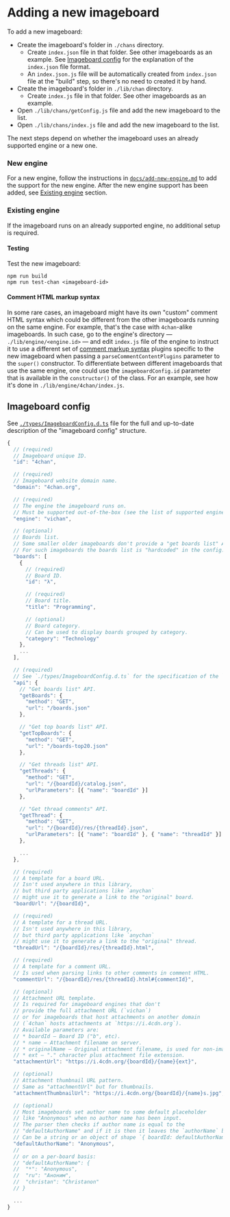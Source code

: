 # Adding a new imageboard

To add a new imageboard:

* Create the imageboard's folder in `./chans` directory.
  * Create `index.json` file in that folder. See other imageboards as an example. See [Imageboard config](#imageboard-config) for the explanation of the `index.json` file format.
  * An `index.json.js` file will be automatically created from `index.json` file at the "build" step, so there's no need to created it by hand.
* Create the imageboard's folder in `./lib/chan` directory.
  * Create `index.js` file in that folder. See other imageboards as an example.
* Open `./lib/chans/getConfig.js` file and add the new imageboard to the list.
* Open `./lib/chans/index.js` file and add the new imageboard to the list.

The next steps depend on whether the imageboard uses an already supported engine or a new one.

### New engine

For a new engine, follow the instructions in [`docs/add-new-engine.md`](https://gitlab.com/catamphetamine/imageboard/-/blob/master/docs/add-new-engine.md) to add the support for the new engine. After the new engine support has been added, see [Existing engine](#existing-section) section.

### Existing engine

If the imageboard runs on an already supported engine, no additional setup is required.

#### Testing

Test the new imageboard:

```
npm run build
npm run test-chan <imageboard-id>
```

#### Comment HTML markup syntax

In some rare cases, an imageboard might have its own "custom" comment HTML syntax which could be different from the other imageboards running on the same engine. For example, that's the case with `4chan`-alike imageboards. In such case, go to the engine's directory — `./lib/engine/<engine.id>` — and edit `index.js` file of the engine to instruct it to use a different set of [comment markup syntax](https://gitlab.com/catamphetamine/imageboard/-/blob/master/docs/add-new-engine.md#comment-markup-syntax) plugins specific to the new imageboard when passing a `parseCommentContentPlugins` parameter to the `super()` constructor. To differentiate between different imageboards that use the same engine, one could use the `imageboardConfig.id` parameter that is available in the `constructor()` of the class. For an example, see how it's done in `./lib/engine/4chan/index.js`.

## Imageboard config

See [`./types/ImageboardConfig.d.ts`](https://gitlab.com/catamphetamine/imageboard/-/blob/master/types/ImageboardConfig.d.ts) file for the full and up-to-date description of the "imageboard config" structure.

```js
{
  // (required)
  // Imageboard unique ID.
  "id": "4chan",

  // (required)
  // Imageboard website domain name.
  "domain": "4chan.org",

  // (required)
  // The engine the imageboard runs on.
  // Must be supported out-of-the-box (see the list of supported engines).
  "engine": "vichan",

  // (optional)
  // Boards list.
  // Some smaller older imageboards don't provide a "get boards list" API.
  // For such imageboards the boards list is "hardcoded" in the config.
  "boards": [
    {
      // (required)
      // Board ID.
      "id": "λ",

      // (required)
      // Board title.
      "title": "Programming",

      // (optional)
      // Board category.
      // Can be used to display boards grouped by category.
      "category": "Technology"
    },
    ...
  ],

  // (required)
  // See `./types/ImageboardConfig.d.ts` for the specification of the `api` configuration.
  "api": {
    // "Get boards list" API.
    "getBoards": {
      "method": "GET",
      "url": "/boards.json"
    },

    // "Get top boards list" API.
    "getTopBoards": {
      "method": "GET",
      "url": "/boards-top20.json"
    },

    // "Get threads list" API.
    "getThreads": {
      "method": "GET",
      "url": "/{boardId}/catalog.json",
      "urlParameters": [{ "name": "boardId" }]
    },

    // "Get thread comments" API.
    "getThread": {
      "method": "GET",
      "url": "/{boardId}/res/{threadId}.json",
      "urlParameters": [{ "name": "boardId" }, { "name": "threadId" }]
    },

    ...
  },

  // (required)
  // A template for a board URL.
  // Isn't used anywhere in this library,
  // but third party applications like `anychan`
  // might use it to generate a link to the "original" board.
  "boardUrl": "/{boardId}",

  // (required)
  // A template for a thread URL.
  // Isn't used anywhere in this library,
  // but third party applications like `anychan`
  // might use it to generate a link to the "original" thread.
  "threadUrl": "/{boardId}/res/{threadId}.html",

  // (required)
  // A template for a comment URL.
  // Is used when parsing links to other comments in comment HTML.
  "commentUrl": "/{boardId}/res/{threadId}.html#{commentId}",

  // (optional)
  // Attachment URL template.
  // Is required for imageboard engines that don't
  // provide the full attachment URL (`vichan`)
  // or for imageboards that host attachments on another domain
  // (`4chan` hosts attachments at `https://i.4cdn.org`).
  // Available parameters are:
  // * boardId — Board ID ("b", etc).
  // * name — Attachment filename on server.
  // * originalName — Original attachment filename, is used for non-image file attachments.
  // * ext — "." character plus attachment file extension.
  "attachmentUrl": "https://i.4cdn.org/{boardId}/{name}{ext}",

  // (optional)
  // Attachment thumbnail URL pattern.
  // Same as "attachmentUrl" but for thumbnails.
  "attachmentThumbnailUrl": "https://i.4cdn.org/{boardId}/{name}s.jpg",

  // (optional)
  // Most imageboards set author name to some default placeholder
  // like "Anonymous" when no author name has been input.
  // The parser then checks if author name is equal to the
  // "defaultAuthorName" and if it is then it leaves the `authorName` blank.
  // Can be a string or an object of shape `{ boardId: defaultAuthorName }`.
  "defaultAuthorName": "Anonymous",
  //
  // or on a per-board basis:
  // "defaultAuthorName": {
  //  "*": "Anonymous",
  //  "ru": "Аноним",
  //  "christan": "Christanon"
  // }

  ...
}
```